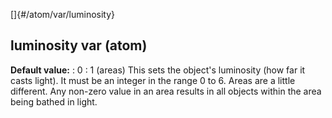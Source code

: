 []{#/atom/var/luminosity}
## luminosity var (atom)
**Default value:**
:   0
:   1 (areas)
This sets the object\'s luminosity (how far it casts light). It must be
an integer in the range 0 to 6.
Areas are a little different. Any non-zero value in an area results in
all objects within the area being bathed in light.